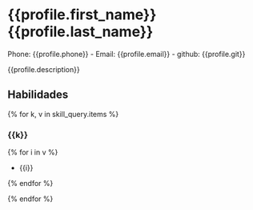 # {{profile.first_name}} {{profile.last_name}}

Phone: {{profile.phone}} - Email: {{profile.email}} - github: {{profile.git}}

{{profile.description}}

## Habilidades

{% for k, v in skill_query.items %}
### {{k}}

{% for i in v %}
- {{i}}
  
{% endfor %}

{% endfor %}
